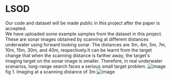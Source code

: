 # LSOD
Our code and dataset will be made public in this project after the paper is accepted.  
We have uploaded some example samples from the dataset in this project. These are sonar images obtained by scanning at different distances underwater using forward looking sonar. The distances are 3m, 4m, 5m, 7m, 10m, 15m, 30m, and 40m, respectively.It can be learnt from the target change that when the scanning distance is farther away, the target's imaging target on the sonar image is smaller. Therefore, in real underwater scenarios, long-range search faces a serious small target problem.
![image](https://github.com/lhlalj/LSOD/blob/main/img_2820_3m_1.2MHz.jpg)
fig 1. Imaging at a scanning distance of 3m
![image](https://github.com/lhlalj/LSOD/blob/main/img_2820_3m_1.2MHz.jpg)
